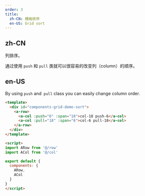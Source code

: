 ```yaml
---
order: 3
title:
  zh-CN: 栅格排序
  en-US: Grid sort
---
```


## zh-CN

列排序。

通过使用 `push` 和 `pull` 类就可以很容易的改变列（column）的顺序。

## en-US

By using `push` and` pull` class you can easily change column order.

```` html
<template>
  <div id="components-grid-demo-sort">
    <a-row>
      <a-col :push="6" :span="18">col-18 push-6</a-col>
      <a-col :pull="18" :span="6">col-6 pull-18</a-col>
    </a-row>
  </div>
</template>

<script>
import ARow from '@/row'
import ACol from '@/col'

export default {
  components: {
    ARow,
    ACol
  }
}
</script>
````
